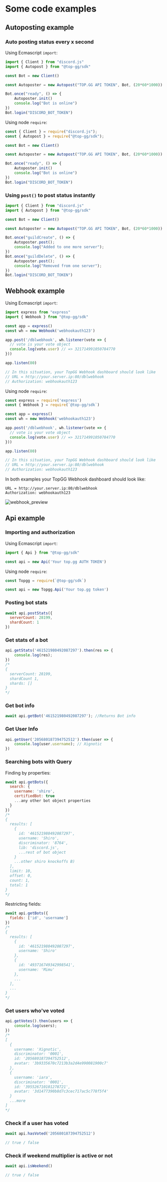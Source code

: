 # Some code examples
  
## Autoposting example
  
### Auto posting status every x second
  
Using Ecmascript `import`:
  
```js
import { Client } from "discord.js"
import { Autopost } from "@top-gg/sdk"

const Bot = new Client()

const Autoposter = new Autopost("TOP.GG API TOKEN", Bot, (20*60*1000))

Bot.once("ready", () => {
    Autoposter.init()
    console.log("Bot is online")
})
Bot.login("DISCORD_BOT_TOKEN")
```
  
Using node `require`:
  
```js
const { Client } = require("discord.js");
const { Autopost } = require("@top-gg/sdk");

const Bot = new Client()

const Autoposter = new Autopost("TOP.GG API TOKEN", Bot, (20*60*1000))

Bot.once("ready", () => {
    Autoposter.init()
    console.log("Bot is online")
})
Bot.login("DISCORD_BOT_TOKEN")
```
  
### Using `post()` to post status instantly
  
```js
import { Client } from "discord.js"
import { Autopost } from "@top-gg/sdk"

const Bot = new Client()

const Autoposter = new Autopost("TOP.GG API TOKEN", Bot, (20*60*1000))

Bot.once("guildCreate", () => {
    Autoposter.post();
    console.log("Added to one more server");
})
Bot.once("guildDelete", () => {
    Autoposter.post();
    console.log("Removed from one server");
})
Bot.login("DISCORD_BOT_TOKEN")
```
  
## Webhook example
  
Using Ecmascript `import`:
  
```js
import express from "express"
import { Webhook } from "@top-gg/sdk"

const app = express()
const wh = new Webhook('webhookauth123')

app.post('/dblwebhook', wh.listener(vote => {
  // vote is your vote object
  console.log(vote.user) // => 321714991050784770
}))

app.listen(80)

// In this situation, your TopGG Webhook dashboard should look like
// URL = http://your.server.ip:80/dblwebhook
// Authorization: webhookauth123
```
  
Using node `require`:
  
```js
const express = require('express')
const { Webhook } = require(`@top-gg/sdk`)

const app = express()
const wh = new Webhook('webhookauth123')

app.post('/dblwebhook', wh.listener(vote => {
  // vote is your vote object
  console.log(vote.user) // => 321714991050784770
}))

app.listen(80)

// In this situation, your TopGG Webhook dashboard should look like
// URL = http://your.server.ip:80/dblwebhook
// Authorization: webhookauth123
```
  
In both examples your TopGG Webhook dashboard should look like:
  
```any
URL = http://your.server.ip:80/dblwebhook
Authorization: webhookauth123
```
  
![webhook_preview](https://i.imgur.com/YcGHDAM.png)
  
## Api example
  
### Importing and authorization
  
Using Ecmascript `import`:
  
```js
import { Api } from "@top-gg/sdk"

const api = new Api('Your top.gg AUTH TOKEN')
```
  
Using node `require`:
  
```js
const Topgg = require(`@top-gg/sdk`)

const api = new Topgg.Api('Your top.gg token')
```
  
### Posting bot stats
  
```js
await api.postStats({
  serverCount: 28199,
  shardCount: 1
})
```
  
### Get stats of a bot
  
```js
api.getStats('461521980492087297').then(res => {
    console.log(res);
})
/*
{
  serverCount: 28199,
  shardCount 1,
  shards: []
}
*/
```

### Get bot info
  
```js
await api.getBot('461521980492087297'); //Returns Bot info
```

### Get User Info

```js
api.getUser('205680187394752512').then(user => {
    console.log(user.username); // Xignotic
})
```

### Searching bots with Query
  
Finding by properties:
  
```js
await api.getBots({
  search: {
    username: 'shiro',
    certifiedBot: true
    ...any other bot object properties
  }
})
/*
{
  results: [
    {
      id: '461521980492087297',
      username: 'Shiro',
      discriminator: '8764',
      lib: 'discord.js',
      ...rest of bot object
    }
    ...other shiro knockoffs B)
  ],
  limit: 10,
  offset: 0,
  count: 1,
  total: 1
}
*/
```
  
Restricting fields:
  
```js
await api.getBots({
  fields: ['id', 'username']
})
/*
{
  results: [
    {
      id: '461521980492087297',
      username: 'Shiro'
    },
    {
      id: '493716749342998541',
      username: 'Mimu'
    },
    ...
  ],
  ...
}
*/
```

### Get users who've voted

```js
api.getVotes().then(users => {
    console.log(users);
})
/*
[
  {
    username: 'Xignotic',
    discriminator: '0001',
    id: '205680187394752512',
    avatar: '3b9335670c7213b3a2d4e990081900c7'
  },
  {
    username: 'iara',
    discriminator: '0001',
    id: '395526710101278721',
    avatar: '3d1477390b8d7c3cec717ac5c778f5f4'
  }
  ...more
]
*/
```

### Check if a user has voted

```js
await api.hasVoted('205680187394752512')

// true / false
```

### Check if weekend multiplier is active or not

```js
await api.isWeekend()

// true / false
```

